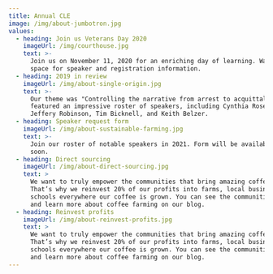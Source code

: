 ```yaml
---
title: Annual CLE
image: /img/about-jumbotron.jpg
values:
  - heading: Join us Veterans Day 2020
    imageUrl: /img/courthouse.jpg
    text: >-
      Join us on November 11, 2020 for an enriching day of learning. Watch this
      space for speaker and registration information.
  - heading: 2019 in review
    imageUrl: /img/about-single-origin.jpg
    text: >-
      Our theme was "Controlling the narrative from arrest to acquittal" and
      featured an impressive roster of speakers, including Cynthia Roseberry,
      Jeffery Robinson, Tim Bicknell, and Keith Belzer.
  - heading: Speaker request form
    imageUrl: /img/about-sustainable-farming.jpg
    text: >-
      Join our roster of notable speakers in 2021. Form will be available online
      soon.
  - heading: Direct sourcing
    imageUrl: /img/about-direct-sourcing.jpg
    text: >
      We want to truly empower the communities that bring amazing coffee to you.
      That’s why we reinvest 20% of our profits into farms, local businesses and
      schools everywhere our coffee is grown. You can see the communities grow
      and learn more about coffee farming on our blog.
  - heading: Reinvest profits
    imageUrl: /img/about-reinvest-profits.jpg
    text: >
      We want to truly empower the communities that bring amazing coffee to you.
      That’s why we reinvest 20% of our profits into farms, local businesses and
      schools everywhere our coffee is grown. You can see the communities grow
      and learn more about coffee farming on our blog.
---
```


